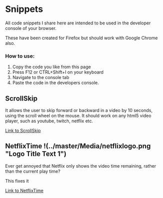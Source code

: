 # Snippets

All code snippets I share here are intended to be used in the developer console of your browser. 

These have been created for Firefox but should work with Google Chrome also.

### How to use:
1. Copy the code you like from this page
2. Press F12 or CTRL+Shift+I on your keyboard
3. Navigate to the console tab
4. Paste the code in the developers console.


## ScrollSkip
It allows the user to skip forward or backward in a video by 10 seconds, using the scroll wheel on the mouse.
It should work on any html5 video player, such as youtube, twitch, netflix etc.

[Link to ScrollSkip](../master/scrollskip.js)


## NetflixTime !(../master/Media/netflixlogo.png "Logo Title Text 1")
Ever get annoyed that Netflix only shows the video time remaining, rather than the current play time? 

This fixes it

[Link to NetflixTime](../master/NetflixTime.js)


